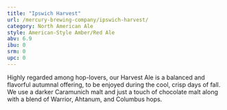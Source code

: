 ```yaml
---
title: "Ipswich Harvest"
url: /mercury-brewing-company/ipswich-harvest/
category: North American Ale
style: American-Style Amber/Red Ale
abv: 6.9
ibu: 0
srm: 0
upc: 0
---
```

Highly regarded among hop-lovers, our Harvest Ale is a balanced and flavorful autumnal offering, to be enjoyed during the cool, crisp days of fall. We use a darker Caramunich malt and just a touch of chocolate malt along with a blend of Warrior, Ahtanum, and Columbus hops.
